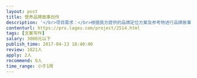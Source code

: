 ```yaml
---                
layout: post       
title: 营养品牌故事创作           
description: '</br>项目需求：</br>根据我方提供的品牌定位方案及参考物进行品牌故事的创作 充分考虑品牌文化及传播性</br>'     
contenturl: https://pro.lagou.com/project/2514.html      
tags: [文案写作]            
salary: 3000元以下          
publish_time: 2017-04-13 18:40:40         
review: 1821人                   
apply: 2人                   
recommend: 0人                   
time_range: 小于1周              
---                 
```

